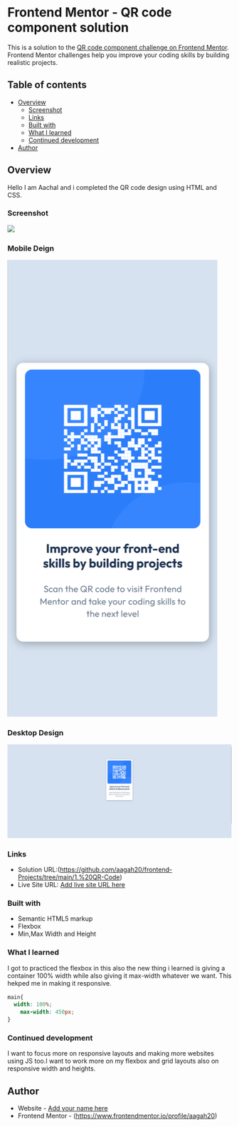 # Frontend Mentor - QR code component solution

This is a solution to the [QR code component challenge on Frontend Mentor](https://www.frontendmentor.io/challenges/qr-code-component-iux_sIO_H). Frontend Mentor challenges help you improve your coding skills by building realistic projects. 

## Table of contents

- [Overview](#overview)
  - [Screenshot](#screenshot)
  - [Links](#links)
  - [Built with](#built-with)
  - [What I learned](#what-i-learned)
  - [Continued development](#continued-development)
- [Author](#author)



## Overview
Hello I am Aachal and i completed the QR code design using HTML and CSS.

### Screenshot

![](./screenshot.jpg)

### Mobile Deign
![alt text](image-2.png)

### Desktop Design
![alt text](img.png)


### Links

- Solution URL:(https://github.com/aagah20/frontend-Projects/tree/main/1.%20QR-Code)
- Live Site URL: [Add live site URL here](https://your-live-site-url.com)


### Built with

- Semantic HTML5 markup
- Flexbox
- Min,Max Width and Height

### What I learned

I got to practiced the flexbox in this also the new thing i learned is giving a container 100% width while also giving it max-width whatever we want. This hekped me in making it responsive.

```css
main{
  width: 100%;
    max-width: 450px;
}
```


### Continued development

I want to focus more on responsive layouts and making more websites using JS too.I want to work more on my flexbox and grid layouts also on responsive width and heights.


## Author

- Website - [Add your name here](https://www.your-site.com)
- Frontend Mentor - (https://www.frontendmentor.io/profile/aagah20)

